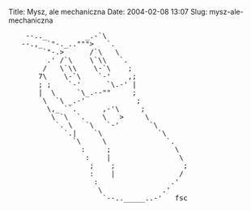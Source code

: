 Title: Mysz, ale mechaniczna
Date: 2004-02-08 13:07
Slug: mysz-ale-mechaniczna

<pre>
    --.._         _.-`\
   --.,_ `"-._..""">   `.
        `"-.>      /`\   \
         .' /`\    \`\\   `.
        /   \`\\    \-`\    ;
       7\    \-`\    `-'    ,;
       ; ;    `-'      `\.-' |
       |  \     `\_.--""     ;
        \  `\ _.-'            ;
         \,_ ``.      ,-'\     ;
          \ `\  `.    \   >     \
           `. \   `\   `-'       `\
             `.|    `\             `\
               `\     \              `.
                 :     ;               \
                  :    |                \
                   ;    ;                ;
                   :    |               /
                    :                 .'
                     \              .'
                      `--.._____..-'   fsc

</pre>

